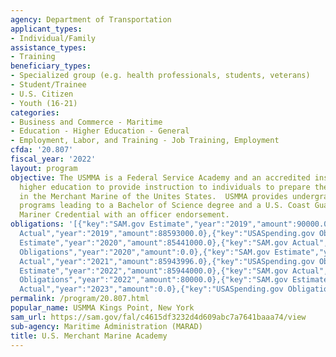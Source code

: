 ```yaml
---
agency: Department of Transportation
applicant_types:
- Individual/Family
assistance_types:
- Training
beneficiary_types:
- Specialized group (e.g. health professionals, students, veterans)
- Student/Trainee
- U.S. Citizen
- Youth (16-21)
categories:
- Business and Commerce - Maritime
- Education - Higher Education - General
- Employment, Labor, and Training - Job Training, Employment
cfda: '20.807'
fiscal_year: '2022'
layout: program
objective: The USMMA is a Federal Service Academy and an accredited institution of
  higher education to provide instruction to individuals to prepare them for service
  in the Merchant Marine of the Unites States.  USMMA provides undergraduate educational
  programs leading to a Bachelor of Science degree and a U.S. Coast Guard (USCG) Merchant
  Mariner Credential with an officer endorsement.
obligations: '[{"key":"SAM.gov Estimate","year":"2019","amount":90000.0},{"key":"SAM.gov
  Actual","year":"2019","amount":88593000.0},{"key":"USASpending.gov Obligations","year":"2019","amount":0.0},{"key":"SAM.gov
  Estimate","year":"2020","amount":85441000.0},{"key":"SAM.gov Actual","year":"2020","amount":0.0},{"key":"USASpending.gov
  Obligations","year":"2020","amount":0.0},{"key":"SAM.gov Estimate","year":"2021","amount":81944000.0},{"key":"SAM.gov
  Actual","year":"2021","amount":85943996.0},{"key":"USASpending.gov Obligations","year":"2021","amount":0.0},{"key":"SAM.gov
  Estimate","year":"2022","amount":85944000.0},{"key":"SAM.gov Actual","year":"2022","amount":85944000.0},{"key":"USASpending.gov
  Obligations","year":"2022","amount":80000.0},{"key":"SAM.gov Estimate","year":"2023","amount":87848000.0},{"key":"SAM.gov
  Actual","year":"2023","amount":0.0},{"key":"USASpending.gov Obligations","year":"2023","amount":0.0}]'
permalink: /program/20.807.html
popular_name: USMMA Kings Point, New York
sam_url: https://sam.gov/fal/c4615df3232d4d609abc7a7641baaa74/view
sub-agency: Maritime Administration (MARAD)
title: U.S. Merchant Marine Academy
---
```

